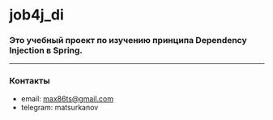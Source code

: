 # job4j_di

### Это учебный проект по изучению принципа Dependency Injection в Spring.

---
### Контакты
* email: max86ts@gmail.com
* telegram: matsurkanov